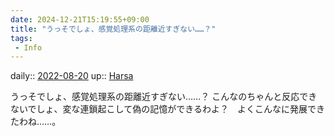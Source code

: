 ```yaml
---
date: 2024-12-21T15:19:55+09:00
title: "うっそでしょ、感覚処理系の距離近すぎない……？"
tags:
 - Info
---
```


daily:: [2022-08-20](Daily_Note/2022-08-20.md)
up:: [Harsa](../Bar/Novel/Nacaria/Harsa.md)

うっそでしょ、感覚処理系の距離近すぎない……？
こんなのちゃんと反応できないでしょ、変な連鎖起こして偽の記憶ができるわよ？　よくこんなに発展できたわね……。